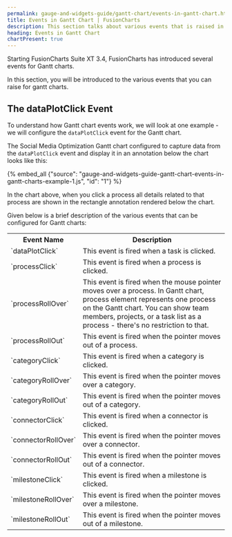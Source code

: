 ```yaml
---
permalink: gauge-and-widgets-guide/gantt-chart/events-in-gantt-chart.html
title: Events in Gantt Chart | FusionCharts
description: This section talks about various events that is raised in the gantt chart. Take a look how events work.
heading: Events in Gantt Chart
chartPresent: true
---
```


Starting FusionCharts Suite XT 3.4, FusionCharts has introduced several events for Gantt charts.

In this section, you will be introduced to the various events that you can raise for gantt charts.

## The dataPlotClick Event

To understand how Gantt chart events work, we will look at one example - we will configure the `dataPlotClick` event for the Gantt chart.

The Social Media Optimization Gantt chart configured to capture data from the `dataPlotClick` event and display it in an annotation below the chart looks like this:

{% embed_all {"source": "gauge-and-widgets-guide-gantt-chart-events-in-gantt-charts-example-1.js", "id": "1"} %}

In the chart above, when you click a process all details related to that process are shown in the rectangle annotation rendered below the chart.


Given below is a brief description of the various events that can be configured for Gantt charts:

<table>
  <tr>
    <th>Event Name</th>
    <th>Description</th>
  </tr>
  <tr>
    <td>`dataPlotClick`</td>
    <td>This event is fired when a task is clicked.</td>
  </tr>
  <tr>
    <td>`processClick`</td>
    <td>This event is fired when a process is clicked.</td>
  </tr>
  <tr>
    <td>`processRollOver`</td>
    <td>This event is fired when the mouse pointer moves over a process. In Gantt chart, process element represents one process on the Gantt chart. You can show team members, projects, or a task list as a process - there's no restriction to that.</td>
  </tr>
  <tr>
    <td>`processRollOut`</td>
    <td>This event is fired when the pointer moves out of a process.</td>
  </tr>
  <tr>
    <td>`categoryClick`</td>
    <td>This event is fired when a category is clicked.</td>
  </tr>
  <tr>
    <td>`categoryRollOver`</td>
    <td>This event is fired when the pointer moves over a category.</td>
  </tr>
  <tr>
    <td>`categoryRollOut`</td>
    <td>This event is fired when the pointer moves out of a category.</td>
  </tr>
  <tr>
    <td>`connectorClick`</td>
    <td>This event is fired when a connector is clicked.</td>
  </tr>
  <tr>
    <td>`connectorRollOver`</td>
    <td>This event is fired when the pointer moves over a connector.</td>
  </tr>
  <tr>
    <td>`connectorRollOut`</td>
    <td>This event is fired when the pointer moves out of a connector.</td>
  </tr>
  <tr>
    <td>`milestoneClick`</td>
    <td>This event is fired when a milestone is clicked.</td>
  </tr>
  <tr>
    <td>`milestoneRollOver`</td>
    <td>This event is fired when the pointer moves over a milestone.</td>
  </tr>
  <tr>
    <td>`milestoneRollOut`</td>
    <td>This event is fired when the pointer moves out of a milestone.</td>
  </tr>
</table>